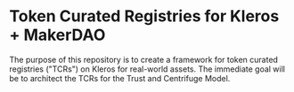 # Token Curated Registries for Kleros + MakerDAO
The purpose of this repository is to create a framework for token curated registries ("TCRs") on Kleros for real-world assets. The immediate goal will be to architect the TCRs for the Trust and Centrifuge Model.



